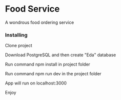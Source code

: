 # Food Service

A wondrous food ordering service

### Installing
Clone project

Download PostgreSQL and then create "Eda" database

Run command npm install in project folder

Run command npm run dev in the project folder

App will run on localhost:3000

Enjoy

